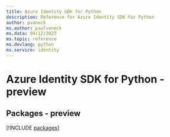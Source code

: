 ```yaml
---
title: Azure Identity SDK for Python
description: Reference for Azure Identity SDK for Python
author: pvaneck
ms.author: paulvaneck
ms.data: 04/12/2023
ms.topic: reference
ms.devlang: python
ms.service: identity
---
```

# Azure Identity SDK for Python - preview
## Packages - preview
[!INCLUDE [packages](identity-index.md)]